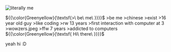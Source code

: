 ![literally me](https://w7.pngwing.com/pngs/218/926/png-transparent-stick-man-stick-figure-happy-stick-man-photography-smiley-desktop-wallpaper-thumbnail.png)

${{\color{Greenyellow}{\textsf{\>\ be\ me\ \}}}}\$
\>be me
\>chinese
\>exist
\>16 year old guy
\>like coding
\>rw 13 years
\>first interaction with computer at 3
\>wowzers.jpeg
\>ffw 7 years
\>addicted to computers
${{\color{Greenyellow}{\textsf{  Hi\ there\ \}}}}\$


yeah hi :D
